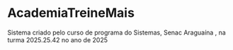 # AcademiaTreineMais
Sistema criado pelo curso de programa do Sistemas, Senac Araguaína , na turma 2025.25.42 no ano de 2025 
